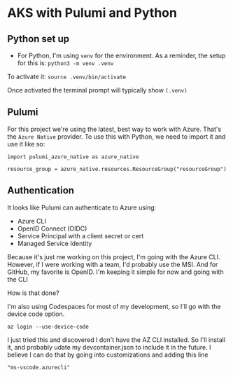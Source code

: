 # AKS with Pulumi and Python

## Python set up

- For Python, I'm using `venv` for the environment. As a reminder, the setup for this is: `python3 -m venv .venv`

To activate it: `source .venv/bin/activate`

Once activated the terminal prompt will typically show `(.venv)`

## Pulumi

For this project we're using the latest, best way to work with Azure. That's the `Azure Native` provider. To use this with Python, we need to import it and use it like so:

```
import pulumi_azure_native as azure_native

resource_group = azure_native.resources.ResourceGroup("resourceGroup")
```

## Authentication

It looks like Pulumi can authenticate to Azure using:

- Azure CLI
- OpenID Connect (OIDC)
- Service Principal with a client secret or cert
- Managed Service Identity

Because it's just me working on this project, I'm going with the Azure CLI. However, if I were working with a team, I'd probably use the MSI. And for GitHub, my favorite is OpenID. I'm keeping it simple for now and going with the CLI

How is that done?

I'm also using Codespaces for most of my development, so I'll go with the device code option.

```
az login --use-device-code
```

I just tried this and discovered I don't have the AZ CLI installed. So I'll install it, and probably udate my devcontainer.json to include it in the future. I believe I can do that by going into customizations and adding this line

```
"ms-vscode.azurecli"
```
